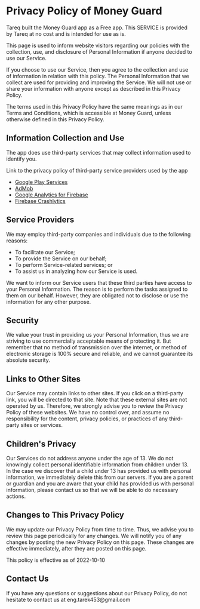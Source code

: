 <h1>Privacy Policy of Money Guard</h1>

<p>Tareq built the Money Guard app as a Free app. This SERVICE is provided by Tareq at no cost and is intended for use as is.</p>

<p>This page is used to inform website visitors regarding our policies with the collection, use, and disclosure of Personal Information if anyone decided to use our Service.</p>

<p>If you choose to use our Service, then you agree to the collection and use of information in relation with this policy. The Personal Information that we collect are used for providing and improving the Service. We will not use or share your information with anyone except as described in this Privacy Policy.</p>

<p>The terms used in this Privacy Policy have the same meanings as in our Terms and Conditions, which is accessible at Money Guard, unless otherwise defined in this Privacy Policy.</p>

<h2>Information Collection and Use</h2>

<div><p>
The app does use third-party services that may collect
information used to identify you.
</p> <p>
Link to the privacy policy of third-party service providers used
by the app
</p> <ul><li><a href="https://www.google.com/policies/privacy/" target="_blank" rel="noopener noreferrer">Google Play Services</a></li><li><a href="https://support.google.com/admob/answer/6128543?hl=en" target="_blank" rel="noopener noreferrer">AdMob</a></li><li><a href="https://firebase.google.com/policies/analytics" target="_blank" rel="noopener noreferrer">Google Analytics for Firebase</a></li><li><a href="https://firebase.google.com/support/privacy/" target="_blank" rel="noopener noreferrer">Firebase Crashlytics</a></li>
  <!----><!----><!----><!----><!----><!----><!----><!----><!----><!----><!----><!----><!----><!----><!----><!----><!----><!----><!----><!----><!----><!----><!----><!----></ul></div>


<h2>Service Providers</h2>

<p>We may employ third-party companies and individuals due to the following reasons:</p>

<ul>
    <li>To facilitate our Service;</li>
    <li>To provide the Service on our behalf;</li>
    <li>To perform Service-related services; or</li>
    <li>To assist us in analyzing how our Service is used.</li>
</ul>

<p>We want to inform our Service users that these third parties have access to your Personal Information. The reason is to perform the tasks assigned to them on our behalf. However, they are obligated not to disclose or use the information for any other purpose.</p>

<h2>Security</h2>

<p>We value your trust in providing us your Personal Information, thus we are striving to use commercially acceptable means of protecting it. But remember that no method of transmission over the internet, or method of electronic storage is 100% secure and reliable, and we cannot guarantee its absolute security.</p>

<h2>Links to Other Sites</h2>

<p>Our Service may contain links to other sites. If you click on a third-party link, you will be directed to that site. Note that these external sites are not operated by us. Therefore, we strongly advise you to review the Privacy Policy of these websites. We have no control over, and assume no responsibility for the content, privacy policies, or practices of any third-party sites or services.</p>

<h2>Children's Privacy</h2>

<p>Our Services do not address anyone under the age of 13. We do not knowingly collect personal identifiable information from children under 13. In the case we discover that a child under 13 has provided us with personal information, we immediately delete this from our servers. If you are a parent or guardian and you are aware that your child has provided us with personal information, please contact us so that we will be able to do necessary actions.</p>

<h2>Changes to This Privacy Policy</h2>

<p>We may update our Privacy Policy from time to time. Thus, we advise you to review this page periodically for any changes. We will notify you of any changes by posting the new Privacy Policy on this page. These changes are effective immediately, after they are posted on this page.</p>

<p>This policy is effective as of 2022-10-10</p>

<h2>Contact Us</h2>

<p>If you have any questions or suggestions about our Privacy Policy, do not hesitate to contact us at eng.tarek453@gmail.com</p>
